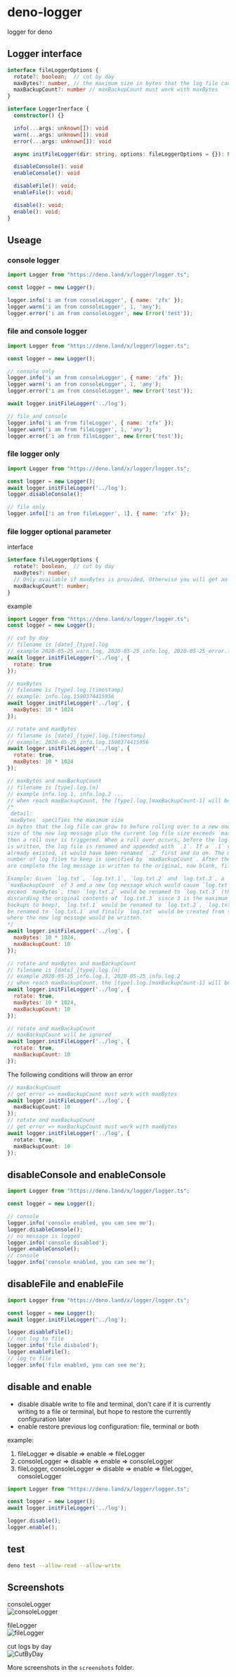 # deno-logger
logger for deno

## Logger interface
```ts
interface fileLoggerOptions {
  rotate?: boolean;  // cut by day
  maxBytes?: number, // the maximum size in bytes that the log file can grow to before rolling over to a new one
  maxBackupCount?: number // maxBackupCount must work with maxBytes
}

interface LoggerInerface {
  constructor() {}

  info(...args: unknown[]): void
  warn(...args: unknown[]): void
  error(...args: unknown[]): void

  async initFileLogger(dir: string, options: fileLoggerOptions = {}): Promise<void>

  disableConsole(): void
  enableConsole(): void

  disableFile(): void;
  enableFile(): void;

  disable(): void;
  enable(): void;
}
```

## Useage  

### console logger  
```js
import Logger from "https://deno.land/x/logger/logger.ts";

const logger = new Logger();

logger.info('i am from consoleLogger', { name: 'zfx' });
logger.warn('i am from consoleLogger', 1, 'any');
logger.error('i am from consoleLogger', new Error('test'));
```  

### file and console logger  

```js
import Logger from "https://deno.land/x/logger/logger.ts";

const logger = new Logger();

// console only
logger.info('i am from consoleLogger', { name: 'zfx' });
logger.warn('i am from consoleLogger', 1, 'any');
logger.error('i am from consoleLogger', new Error('test'));

await logger.initFileLogger('../log');

// file and console
logger.info('i am from fileLogger', { name: 'zfx' });
logger.warn('i am from fileLogger', 1, 'any');
logger.error('i am from fileLogger', new Error('test'));
```  

### file logger only

```js
import Logger from "https://deno.land/x/logger/logger.ts";

const logger = new Logger();
await logger.initFileLogger('../log');
logger.disableConsole();

// file only
logger.info(['i am from fileLogger', 1], { name: 'zfx' });
```  

### file logger optional parameter
interface 
```ts
interface fileLoggerOptions {
  rotate?: boolean,  // cut by day
  maxBytes?: number; 
  // Only available if maxBytes is provided, Otherwise you will get an error
  maxBackupCount?: number; 
}
```
example
```js
import Logger from "https://deno.land/x/logger/logger.ts";
const logger = new Logger();

// cut by day
// filename is [date]_[type].log
// example 2020-05-25_warn.log, 2020-05-25_info.log, 2020-05-25_error.log
await logger.initFileLogger('../log', {
  rotate: true
});

// maxBytes
// filename is [type].log.[timestamp]
// example: info.log.1590374415956
await logger.initFileLogger('../log', {
  maxBytes: 10 * 1024
});

// rotate and maxBytes
// filename is [date]_[type].log.[timestamp]
// example: 2020-05-25_info.log.1590374415956
await logger.initFileLogger('../log', {
  rotate: true, 
  maxBytes: 10 * 1024
});

// maxBytes and maxBackupCount
// filename is [type].log.[n] 
// example info.log.1, info.log.2 ...
// when reach maxBackupCount, the [type].log.[maxBackupCount-1] will be overwrite
/* 
 detail: 
`maxBytes` specifies the maximum size
in bytes that the log file can grow to before rolling over to a new one. If the
size of the new log message plus the current log file size exceeds `maxBytes`
then a roll over is triggered. When a roll over occurs, before the log message
is written, the log file is renamed and appended with `.1`. If a `.1` version
already existed, it would have been renamed `.2` first and so on. The maximum
number of log files to keep is specified by `maxBackupCount`. After the renames
are complete the log message is written to the original, now blank, file.

Example: Given `log.txt`, `log.txt.1`, `log.txt.2` and `log.txt.3`, a
`maxBackupCount` of 3 and a new log message which would cause `log.txt` to
exceed `maxBytes`, then `log.txt.2` would be renamed to `log.txt.3` (thereby
discarding the original contents of `log.txt.3` since 3 is the maximum number of
backups to keep), `log.txt.1` would be renamed to `log.txt.2`, `log.txt` would
be renamed to `log.txt.1` and finally `log.txt` would be created from scratch
where the new log message would be written.
*/
await logger.initFileLogger('../log', {
  maxBytes: 10 * 1024, 
  maxBackupCount: 10  
});

// rotate and maxBytes and maxBackupCount
// filename is [date]_[type].log.[n]
// example 2020-05-25_info.log.1, 2020-05-25_info.log.2
// when reach maxBackupCount, the [type].log.[maxBackupCount-1] will be overwrite
await logger.initFileLogger('../log', {
  rotate: true,  
  maxBytes: 10 * 1024, 
  maxBackupCount: 10 
});

// rotate and maxBackupCount
// maxBackupCount will be ignored
await logger.initFileLogger('../log', {
  rotate: true,  
  maxBackupCount: 10 
});

``` 

The following conditions will throw an error  
```ts 
// maxBackupCount
// get error => maxBackupCount must work with maxBytes
await logger.initFileLogger('../log', {
  maxBackupCount: 10 
});
// rotate and maxBackupCount
// get error => maxBackupCount must work with maxBytes
await logger.initFileLogger('../log', {
  rotate: true,
  maxBackupCount: 10 
});
```  

## disableConsole and enableConsole
```js
import Logger from "https://deno.land/x/logger/logger.ts";

const logger = new Logger();

// console
logger.info('console enabled, you can see me');
logger.disableConsole();
// no message is logged
logger.info('console disabled');
logger.enableConsole();
// console
logger.info('console enabled, you can see me');
```

## disableFile and enableFile
```js
import Logger from "https://deno.land/x/logger/logger.ts";

const logger = new Logger();
await logger.initFileLogger('../log');

logger.disableFile();
// not log to file
logger.info('file disbaled');
logger.enableFile();
// log to file
logger.info('file enabled, you can see me');
```

## disable and enable
* disable
disable write to file and terminal, don't care if it is currently writing to a file or terminal, but hope to restore the currently configuration later
* enable
restore previous log configuration: file, terminal or both

example:
1. fileLogger => disable => enable => fileLogger 
2. consoleLogger => disable => enable => consoleLogger 
3. fileLogger, consoleLogger => disable => enable => fileLogger, consoleLogger 

```js
import Logger from "https://deno.land/x/logger/logger.ts";

const logger = new Logger();
await logger.initFileLogger('../log');

logger.disable();
logger.enable();
```

## test
```bash
deno test --allow-read --allow-write
```

## Screenshots

consoleLogger  
![consoleLogger](./screenshots/consoleLogger.png)  

fileLogger  
![fileLogger](./screenshots/fileLogger.png) 

cut logs by day  
![CutByDay](./screenshots/fileLogger.rotate.png)  

More screenshots in the `screenshots` folder.
